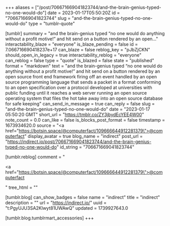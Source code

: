 +++
aliases = ["/post/706671669041823744/and-the-brain-genius-typed-no-one-would-do"]
date = 2023-01-17T05:50:20Z
id = "706671669041823744"
slug = "and-the-brain-genius-typed-no-one-would-do"
type = "tumblr-quote"

[tumblr]
summary = "and the brain-genius typed “no one would do anything without a profit motive!” and hit send on a button rendered by an open..."
interactability_blaze = "everyone"
is_blaze_pending = false
id = 7.066716690418237e+17
can_blaze = false
reblog_key = "pJbZjCKN"
should_open_in_legacy = true
interactability_reblog = "everyone"
can_reblog = false
type = "quote"
is_blazed = false
state = "published"
format = "markdown"
text = "and the brain-genius typed &ldquo;no one would do anything without a profit motive!&rdquo; and hit send on a button rendered by an open source front end framework firing off an event handled by an open source programming language that sends a packet in a format conforming to an open specification over a protocol developed at universities with public funding until it reaches a web server running an open source operating system that files the hot take away into an open source database for safe keeping"
can_send_in_message = true
can_reply = false
slug = "and-the-brain-genius-typed-no-one-would-do"
date = "2023-01-17 05:50:20 GMT"
short_url = "https://tmblr.co/ZY3jbydEcYEE4W00"
note_count = 0.0
can_like = false
is_blocks_post_format = false
timestamp = 1673934620.0
source = "<a href=\"https://botsin.space/@computerfact/109666644912281379\">@computerfact</a>"
display_avatar = true
blog_name = "indirect"
post_url = "https://indirect.io/post/706671669041823744/and-the-brain-genius-typed-no-one-would-do"
id_string = "706671669041823744"

[tumblr.reblog]
comment = "<p><a href=\"https://botsin.space/@computerfact/109666644912281379\">@computerfact</a></p>"
tree_html = ""

[tumblr.blog]
can_show_badges = false
name = "indirect"
title = "indirect"
description = ""
url = "https://indirect.io/"
uuid = "t:PgyUJU3SA2Klwyt81UWAwQ"
updated = 1739927643.0

[tumblr.blog.tumblrmart_accessories]
+++
